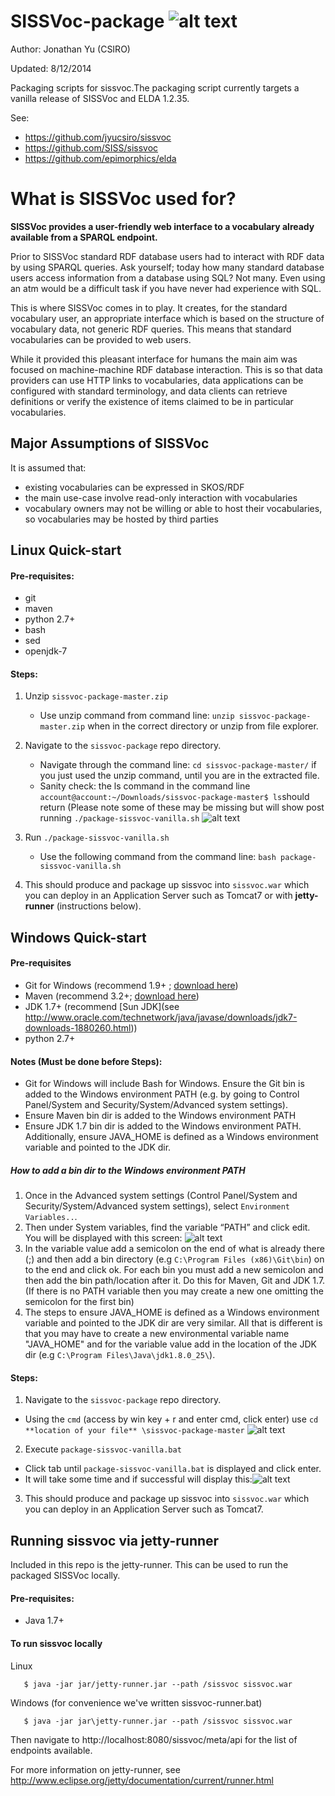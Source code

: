 SISSVoc-package ![alt text](http://i.imgur.com/llD3KFb.jpg "CSIRO")
===============
Author: Jonathan Yu (CSIRO) 

Updated: 8/12/2014


Packaging scripts for sissvoc.The packaging script currently targets a vanilla release of SISSVoc and ELDA 1.2.35.

See: 
- https://github.com/jyucsiro/sissvoc
- https://github.com/SISS/sissvoc
- https://github.com/epimorphics/elda

# What is SISSVoc used for?

**SISSVoc provides a user-friendly web interface to a vocabulary already available from a SPARQL endpoint.**

Prior to SISSVoc standard RDF database users had to interact with RDF data by using SPARQL queries. Ask yourself; today how many standard database users access information from a database using SQL? Not many. Even using an atm would be a difficult task if you have never had experience with SQL.

This is where SISSVoc comes in to play. It creates, for the standard vocabulary user, an appropriate interface which is based on the structure of vocabulary data, not generic RDF queries. This means that standard vocabularies can be provided to web users.

While it provided this pleasant interface for humans the main aim was focused on machine-machine RDF database interaction. This is so that data providers can use HTTP links to vocabularies, data applications can be configured with standard terminology, and data clients can retrieve definitions or verify the existence of items claimed to be in particular vocabularies.

## Major Assumptions of SISSVoc

It is assumed that:

- existing vocabularies can be expressed in SKOS/RDF 
- the main use-case involve read-only interaction with vocabularies 
- vocabulary owners may not be willing or able to host their vocabularies, so vocabularies may be hosted by third parties 


Linux Quick-start
-----------------

#### Pre-requisites:
* git
* maven
* python 2.7+
* bash
* sed
* openjdk-7

#### Steps:
1. Unzip `sissvoc-package-master.zip` 
   * Use unzip command from command line: `unzip sissvoc-package-master.zip` when in the correct directory or unzip from file explorer.
2. Navigate to the `sissvoc-package` repo directory.
   * Navigate through the command line: `cd sissvoc-package-master/` if you just used the unzip command, until you are in the extracted file.
   * Sanity check: the ls command in the command line `account@account:~/Downloads/sissvoc-package-master$ ls`should return (Please note some of these may be missing but will show post running `./package-sissvoc-vanilla.sh`
![alt text](http://i.imgur.com/EIYnvfK.png "output")

3. Run `./package-sissvoc-vanilla.sh`
   * Use the following command from the command line: `bash package-sissvoc-vanilla.sh`
4. This should produce and package up sissvoc into `sissvoc.war` which you can deploy in an Application Server such as Tomcat7 or with **jetty-runner** (instructions below).


Windows Quick-start
-------------------

#### Pre-requisites
* Git for Windows (recommend 1.9+ ; [download here](http://git-scm.com/download/win))
* Maven (recommend 3.2+; [download here](http://maven.apache.org/download.cgi))
* JDK 1.7+ (recommend [Sun JDK](see http://www.oracle.com/technetwork/java/javase/downloads/jdk7-downloads-1880260.html))
* python 2.7+


#### Notes (Must be done before Steps):
- Git for Windows will include Bash for Windows. Ensure the Git bin is added to the Windows environment PATH (e.g. by going to Control Panel/System and Security/System/Advanced system settings).
- Ensure Maven bin dir is  added to the Windows environment PATH
- Ensure JDK 1.7 bin dir is added to the Windows environment PATH. Additionally, ensure JAVA_HOME is defined as a Windows environment variable and pointed to the JDK dir.

##### How to add a bin dir to the Windows environment PATH
1. Once in the Advanced system settings (Control Panel/System and Security/System/Advanced system settings), select `Environment Variables..`.
2. Then under System variables, find the variable “PATH” and click edit.  You will be displayed with this screen:
![alt text](http://i.imgur.com/7eBt9iV.png "Example of adding the Git bin to the PATH variable")
3. In the variable value add a semicolon on the end of what is already there (;) and then add a bin directory (e.g `C:\Program Files (x86)\Git\bin`) on to the end and click ok. For each bin you must add a new semicolon and then add the bin path/location after it. Do this for Maven, Git and JDK 1.7.  (If there is no PATH variable then you may create a new one omitting the semicolon for the first bin)
4. The steps to ensure JAVA_HOME is defined as a Windows environment variable and pointed to the JDK dir are very similar. All that is different is that you may have to create a new environmental variable name "JAVA_HOME" and for the variable value add in the location of the JDK dir (e.g `C:\Program Files\Java\jdk1.8.0_25\`).

#### Steps:
1. Navigate to the `sissvoc-package` repo directory.
  * Using the `cmd` (access by win key + r and enter cmd, click enter) use `cd **location of your file** \sissvoc-package-master`  ![alt text](http://i.imgur.com/XDJ8ZmK.png "an example")
2. Execute `package-sissvoc-vanilla.bat` 
  * Click tab until `package-sissvoc-vanilla.bat` is displayed and click enter.
  * It will take some time and if successful will display this:![alt text](http://i.imgur.com/dRpO9SW.png "success")
3. This should produce and package up sissvoc into `sissvoc.war` which you can deploy in an Application Server such as Tomcat7.


Running sissvoc via jetty-runner
--------------------------------

Included in this repo is the jetty-runner. This can be used to run the packaged SISSVoc locally. 

#### Pre-requisites:
* Java 1.7+

#### To run sissvoc locally

Linux 
```
   $ java -jar jar/jetty-runner.jar --path /sissvoc sissvoc.war
```   
Windows (for convenience we've written sissvoc-runner.bat)
```
   $ java -jar jar\jetty-runner.jar --path /sissvoc sissvoc.war
```   
   
Then navigate to http://localhost:8080/sissvoc/meta/api for the list of endpoints available.

For more information on jetty-runner, see http://www.eclipse.org/jetty/documentation/current/runner.html






